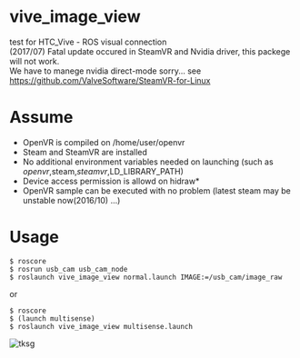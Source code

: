 # vive_image_view

test for HTC_Vive - ROS visual connection   
(2017/07) Fatal update occured in SteamVR and Nvidia driver, this packege will not work.   
We have to manege nvidia direct-mode sorry...
see https://github.com/ValveSoftware/SteamVR-for-Linux

# Assume
* OpenVR is compiled on /home/user/openvr
* Steam and SteamVR are installed
* No additional environment variables needed on launching (such as $openvr,$steam,$steamvr,$LD_LIBRARY_PATH)
* Device access permission is allowd on hidraw* 
* OpenVR sample can be executed with no problem (latest steam may be unstable now(2016/10) ...)

# Usage
```
$ roscore
$ rosrun usb_cam usb_cam_node
$ roslaunch vive_image_view normal.launch IMAGE:=/usb_cam/image_raw
```
or
```
$ roscore
$ (launch multisense)
$ roslaunch vive_image_view multisense.launch
```

![tksg](https://github.com/ishiguroJSK/vive_image_view/blob/readme-img/tksg.png "TKSG")
